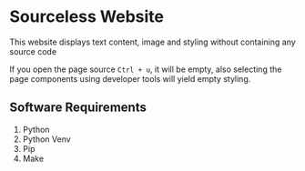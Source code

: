 # Sourceless Website

This website displays text content, image and styling without containing any source code

If you open the page source `Ctrl + u`, it will be empty, also selecting the page components using developer tools will yield empty styling.

## Software Requirements

1. Python
1. Python Venv
1. Pip
1. Make

